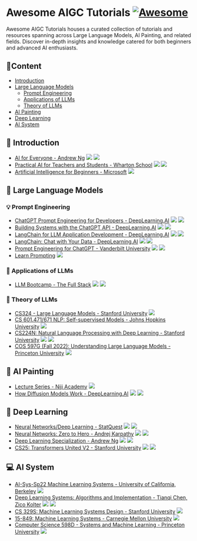 # Awesome AIGC Tutorials [![Awesome](https://camo.githubusercontent.com/64f8905651212a80869afbecbf0a9c52a5d1e70beab750dea40a994fa9a9f3c6/68747470733a2f2f617765736f6d652e72652f62616467652e737667)](https://github.com/luban-agi/awesome-aigc-tutorials) 
Awesome AIGC Tutorials houses a curated collection of tutorials and resources spanning across Large Language Models, AI Painting, and related fields. Discover in-depth insights and knowledge catered for both beginners and advanced AI enthusiasts.

## 📜Content
- [Introduction](#-introduction)
- [Large Language Models](#-large-language-models)
  - [Prompt Engineering](#-prompt-engineering)
  - [Applications of LLMs](#-applications-of-llms)
  - [Theory of LLMs](#-theory-of-llms)
- [AI Painting](#-ai-painting)
- [Deep Learning](#-deep-learning)
- [AI System](#-ai-system)

## 👋 Introduction
- [AI for Everyone - Andrew Ng](https://www.deeplearning.ai/courses/ai-for-everyone/) ![](https://img.shields.io/badge/Level-Easy-green) ![](https://img.shields.io/badge/Video-blue)
- [Practical AI for Teachers and Students - Wharton School](https://www.youtube.com/playlist?list=PLwRdpYzPkkn302_rL5RrXvQE8j0jLP02j) ![](https://img.shields.io/badge/Level-Easy-green) ![](https://img.shields.io/badge/Video-blue)
- [Artificial Intelligence for Beginners - Microsoft](https://microsoft.github.io/AI-For-Beginners/) ![](https://img.shields.io/badge/Level-Medium-yellow)

## 💬 Large Language Models
### 💡 Prompt Engineering
- [ChatGPT Prompt Engineering for Developers - DeepLearning.AI](https://www.deeplearning.ai/short-courses/chatgpt-prompt-engineering-for-developers/) ![](https://img.shields.io/badge/Level-Easy-green) ![](https://img.shields.io/badge/Video-blue)
- [Building Systems with the ChatGPT API - DeepLearning.AI](https://www.deeplearning.ai/short-courses/building-systems-with-chatgpt/) ![](https://img.shields.io/badge/Level-Easy-green) ![](https://img.shields.io/badge/Video-blue)
- [LangChain for LLM Application Development - DeepLearning.AI](https://www.deeplearning.ai/short-courses/langchain-for-llm-application-development/) ![](https://img.shields.io/badge/Level-Easy-green) ![](https://img.shields.io/badge/Video-blue)
- [LangChain: Chat with Your Data - DeepLearning.AI](https://www.deeplearning.ai/short-courses/langchain-chat-with-your-data/) ![](https://img.shields.io/badge/Level-Easy-green) ![](https://img.shields.io/badge/Video-blue)
- [Prompt Engineering for ChatGPT - Vanderbilt University](https://www.coursera.org/learn/prompt-engineering?utm_medium=sem&utm_source=gg&utm_campaign=B2C_EMEA_prompt-engineering_vanderbilt_FTCOF_learn_country-GB-country-UK&campaignid=20462816306&adgroupid=157715342052&device=c&keyword=prompt%20engineering%20coursera&matchtype=b&network=g&devicemodel=&adposition=&creativeid=670151312123&hide_mobile_promo&gclid=Cj0KCQjwuZGnBhD1ARIsACxbAVg8RCaUF0lwFyVnMuP7T7bHoH0jST0XXhQ3S1vmDxtZc8O1WlJ8FXQaAtG-EALw_wcB) ![](https://img.shields.io/badge/Level-Easy-green) ![](https://img.shields.io/badge/Video-blue)
- [Learn Prompting](https://learnprompting.org/) ![](https://img.shields.io/badge/Level-Medium-yellow)

### 📱 Applications of LLMs
- [LLM Bootcamp - The Full Stack](https://fullstackdeeplearning.com/llm-bootcamp/spring-2023/) ![](https://img.shields.io/badge/Level-Medium-yellow) ![](https://img.shields.io/badge/Video-blue)

### 🔬 Theory of LLMs
- [CS324 - Large Language Models - Stanford University](https://stanford-cs324.github.io/winter2022/) ![](https://img.shields.io/badge/Level-Easy-green)
- [CS 601.471/671 NLP: Self-supervised Models - Johns Hopkins University](https://self-supervised.cs.jhu.edu/sp2023/index.html) ![](https://img.shields.io/badge/Level-Medium-yellow)
- [CS224N: Natural Language Processing with Deep Learning - Stanford University](https://web.stanford.edu/class/cs224n/)  ![](https://img.shields.io/badge/Level-Medium-yellow) ![](https://img.shields.io/badge/Video-blue)
- [COS 597G (Fall 2022): Understanding Large Language Models - Princeton University](https://www.cs.princeton.edu/courses/archive/fall22/cos597G/) ![](https://img.shields.io/badge/Level-Hard-red
)

## 🎨 AI Painting
- [Lecture Series - Niji Academy](https://www.niji.academy/work/lecture) ![](https://img.shields.io/badge/Level-Easy-green)
- [How Diffusion Models Work - DeepLearning.AI](https://www.deeplearning.ai/short-courses/how-diffusion-models-work/) ![](https://img.shields.io/badge/Level-Medium-yellow) ![](https://img.shields.io/badge/Video-blue)

## 🧠 Deep Learning
- [Neural Networks/Deep Learning - StatQuest](https://www.youtube.com/playlist?list=PLblh5JKOoLUIxGDQs4LFFD--41Vzf-ME1) ![](https://img.shields.io/badge/Level-Easy-green) ![](https://img.shields.io/badge/Video-blue)
- [Neural Networks: Zero to Hero - Andrej Karpathy](https://karpathy.ai/zero-to-hero.html) ![](https://img.shields.io/badge/Level-Medium-yellow) ![](https://img.shields.io/badge/Video-blue)
- [Deep Learning Specialization - Andrew Ng](https://www.deeplearning.ai/courses/deep-learning-specialization/) ![](https://img.shields.io/badge/Level-Medium-yellow) ![](https://img.shields.io/badge/Video-blue)
- [CS25: Transformers United V2 - Stanford University](https://web.stanford.edu/class/cs25/) ![](https://img.shields.io/badge/Level-Medium-yellow) ![](https://img.shields.io/badge/Video-blue)

## 💻 AI System
- [AI-Sys-Sp22 Machine Learning Systems - University of California, Berkeley](https://ucbrise.github.io/cs294-ai-sys-sp22/) ![](https://img.shields.io/badge/Level-Medium-yellow)
- [Deep Learning Systems: Algorithms and Implementation - Tianqi Chen, Zico Kolter](https://dlsyscourse.org/) ![](https://img.shields.io/badge/Level-Medium-yellow) ![](https://img.shields.io/badge/Video-blue) 
- [CS 329S: Machine Learning Systems Design - Stanford University](https://stanford-cs329s.github.io/) ![](https://img.shields.io/badge/Level-Medium-yellow)
- [15-849: Machine Learning Systems - Carnegie Mellon University](https://www.cs.cmu.edu/~zhihaoj2/15-849/) ![](https://img.shields.io/badge/Level-Hard-red
)
- [Computer Science 598D - Systems and Machine Learning - Princeton University](https://www.cs.princeton.edu/courses/archive/spring21/cos598D/general.html) ![](https://img.shields.io/badge/Level-Hard-red
)

